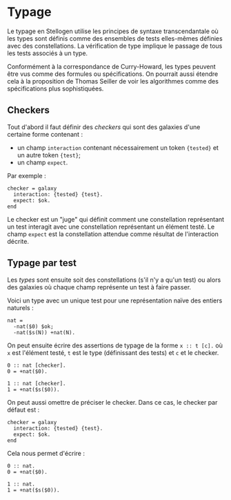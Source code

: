 # Typage

Le typage en Stellogen utilise les principes de syntaxe transcendantale
où les types sont définis comme des ensembles de tests elles-mêmes définies
avec des constellations. La vérification de type implique le passage de tous
les tests associés à un type.

Conformément à la correspondance de Curry-Howard, les types peuvent être vus
comme des formules ou spécifications. On pourrait aussi étendre cela à la
proposition de Thomas Seiller de voir les algorithmes comme des spécifications
plus sophistiquées.

## Checkers

Tout d'abord il faut définir des *checkers* qui sont des galaxies d'une
certaine forme contenant :
- un champ `interaction` contenant nécessairement un token `{tested}` et un
autre token `{test}`;
- un champ `expect`.

Par exemple :

```
checker = galaxy
  interaction: {tested} {test}.
  expect: $ok.
end
```

Le checker est un "juge" qui définit comment une constellation représentant
un test interagit avec une constellation représentant un élément testé.
Le champ `expect` est la constellation attendue comme résultat de l'interaction
décrite.

## Typage par test

Les *types* sont ensuite soit des constellations (s'il n'y a qu'un test)
ou alors des galaxies où chaque champ représente un test à faire passer.

Voici un type avec un unique test pour une représentation naïve des entiers
naturels :

```
nat =
  -nat($0) $ok;
  -nat($s(N)) +nat(N).
```

On peut ensuite écrire des assertions de typage de la forme `x :: t [c].` où
`x` est l'élément testé, `t` est le type (définissant des tests) et `c` et le
checker.

```
0 :: nat [checker].
0 = +nat($0).

1 :: nat [checker].
1 = +nat($s($0)).
```

On peut aussi omettre de préciser le checker. Dans ce cas, le checker par
défaut est :

```
checker = galaxy
  interaction: {tested} {test}.
  expect: $ok.
end
```

Cela nous permet d'écrire :

```
0 :: nat.
0 = +nat($0).

1 :: nat.
1 = +nat($s($0)).
```
